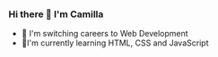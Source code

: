 ### Hi there 👋 I'm Camilla

- 🔭 I'm switching careers to Web Development
- 🌱I'm currently learning HTML, CSS and JavaScript


